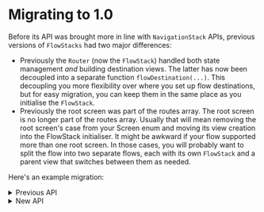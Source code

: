 # Migrating to 1.0

Before its API was brought more in line with `NavigationStack` APIs, previous versions of `FlowStacks` had two major differences:

- Previously the `Router` (now the `FlowStack`) handled both state management _and_ building destination views. The latter has now been decoupled into a separate function `flowDestination(...)`. This decoupling you more flexibility over where you set up flow destinations, but for easy migration, you can keep them in the same place as you initialise the `FlowStack`.
- Previously the root screen was part of the routes array. The root screen is no longer part of the routes array. Usually that will mean removing the root screen's case from your Screen enum and moving its view creation into the FlowStack initialiser. It might be awkward if your flow supported more than one root screen. In those cases, you will probably want to split the flow into two separate flows, each with its own `FlowStack` and a parent view that switches between them as needed.
  
Here's an example migration:

<details>
 <summary>Previous API</summary>

```swift
enum Screen {
  case home
  case numberList
  case numberDetail(Int)
}

struct AppCoordinator: View {
  @State var routes: Routes<Screen> = [.root(.home)]
    
  var body: some View {
    Router($routes, embedInNavigationView: true) { screen, _ in
      switch screen {
      case .home:
        HomeView()
      case .numberList:
        NumberListView()
      case .numberDetail(let number):
        NumberDetailView(number: number)
      }
    }
  }
}
```

</details>

<details>
 <summary>New API</summary>

```swift
enum Screen: Hashable {
  case numberList
  case numberDetail(Int)
}

struct AppCoordinator: View {
  @State var routes: [Route<Screen>] = []
    
  var body: some View {
    FlowStack($routes, withNavigation: true) { 
      HomeView()
        .flowDestination(for: Screen.self) { screen in
          switch screen {
          case .numberList:
            NumberListView()
          case .numberDetail(let number):
            NumberDetailView(number: number)
        }
    }
  }
}
```

</details>
